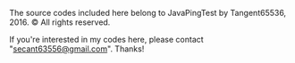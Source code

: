 The source codes included here belong to JavaPingTest by Tangent65536, 2016. © All rights reserved.

If you're interested in my codes here, please contact "secant63556@gmail.com". Thanks!
